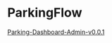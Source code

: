 # ParkingFlow
[Parking-Dashboard-Admin-v0.0.1](ParkingFlow/Screenshots/v0.0.1-Parking_Dashboard.jpg)
